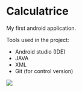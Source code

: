 # Calculatrice
My first android application.

Tools used in the project:
- Android studio (IDE)
- JAVA
- XML
- Git (for control version)

![](https://github.com/AyoubHmd-Dev/Calculatrice/blob/master/Capture.PNG)


